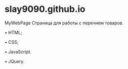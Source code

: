 # slay9090.github.io

MyWebPage Страница для работы с перечнем товаров.

• HTML;

• CSS;

• JavaScript.

• JQuery.
